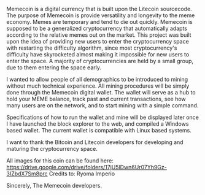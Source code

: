 Memecoin is a digital currency that is built upon the Litecoin sourcecode. The purpose of Memecoin is provide versatility and longevity to the meme economy. Memes are temporary and tend to die out quickly. Memecoin is supposed to be a generalized cryptocurrency that automatically adapts according to the relative memes out on the market. This project was built upon the idea of providing new users to enter the cryptocurrency space with restarting the difficulty algorithm, since most cryptocurrency's difficulty have skyrocketed almost making it impossible for new users to enter the space. A majority of cryptocurrencies are held by a small group, due to them entering the space early.

I wanted to allow people of all demographics to be introduced to mining without much technical experience. All mining procedures will be simply done through the Memecoin digital wallet. The wallet will serve as a hub to hold your MEME balance, track past and current transactions, see how many users are on the network, and to start mining with a simple command.

Specifications of how to run the wallet and mine will be displayed later once I have launched the block explorer to the web, and compiled a Windows based wallet. The current wallet is compatible with Linux based systems.

I want to thank the Bitcoin and Litecoin developers for developing and maturing the cryptocurrency space.

All images for this coin can be found here: https://drive.google.com/drive/folders/17jU5lDwn6Ur07Yh9Gz-3IZbdX7Sm8prc Credits to: Ryoma Imperio

Sincerely, The Memecoin developers.

